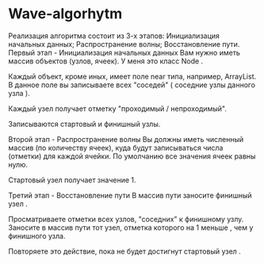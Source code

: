 # Wave-algorhytm
Реализация алгоритма состоит из 3-х этапов:
Инициализация начальных данных;
Распространение волны;
Восстановление пути.
Первый этап - Инициализация начальных данных
Вам нужно иметь массив объектов (узлов, ячеек). У меня это класс Node .

Каждый объект, кроме иных, имеет поле near типа, например, ArrayList. В данное поле вы записываете всех "соседей" ( соседние узлы данного узла ).

Каждый узел получает отметку "проходимый / непроходимый".

Записываются стартовый и финишный узлы.

Второй этап -  Распространение волны
Вы должны иметь численный массив (по количеству ячеек), куда будут записываться числа (отметки)  для каждой ячейки. По умолчанию все значения ячеек равны нулю.

Стартовый узел получает значение 1.

Третий этап -  Восстановление пути
В массив пути заносите финишный узел .

Просматриваете отметки всех  узлов, "соседних" к финишному узлу. Заносите в массив пути тот узел, отметка которого на 1 меньше , чем у финишного узла.

Повторяете это действие, пока не будет достигнут стартовый узел .

